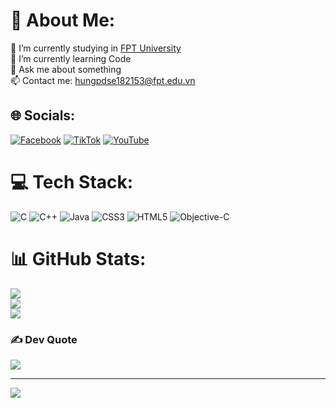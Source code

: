 # 💫 About Me:
🔭 I’m currently studying in [FPT University]([(https://www.facebook.com/FPTU.HCM?locale=vi_VN)])<br>🌱 I’m currently learning Code<br>💬 Ask me about something <br>📫 Contact me: hungpdse182153@fpt.edu.vn


## 🌐 Socials:
[![Facebook](https://img.shields.io/badge/Facebook-%231877F2.svg?logo=Facebook&logoColor=white)](https://facebook.com/duchungpham.dev) [![TikTok](https://img.shields.io/badge/TikTok-%23000000.svg?logo=TikTok&logoColor=white)](https://tiktok.com/@nguyenhung.dev) [![YouTube](https://img.shields.io/badge/YouTube-%23FF0000.svg?logo=YouTube&logoColor=white)](https://youtube.com/@duckhuynh4826) 

# 💻 Tech Stack:
![C](https://img.shields.io/badge/c-%2300599C.svg?style=for-the-badge&logo=c&logoColor=white) ![C++](https://img.shields.io/badge/c++-%2300599C.svg?style=for-the-badge&logo=c%2B%2B&logoColor=white) ![Java](https://img.shields.io/badge/java-%23ED8B00.svg?style=for-the-badge&logo=openjdk&logoColor=white) ![CSS3](https://img.shields.io/badge/css3-%231572B6.svg?style=for-the-badge&logo=css3&logoColor=white) ![HTML5](https://img.shields.io/badge/html5-%23E34F26.svg?style=for-the-badge&logo=html5&logoColor=white) ![Objective-C](https://img.shields.io/badge/OBJECTIVE--C-%233A95E3.svg?style=for-the-badge&logo=apple&logoColor=white)
# 📊 GitHub Stats:
![](https://github-readme-stats.vercel.app/api?username=duckhynh&theme=solarized-light&hide_border=false&include_all_commits=true&count_private=false)<br/>
![](https://github-readme-streak-stats.herokuapp.com/?user=duckhynh&theme=solarized-light&hide_border=false)<br/>
![](https://github-readme-stats.vercel.app/api/top-langs/?username=duckhynh&theme=solarized-light&hide_border=false&include_all_commits=true&count_private=false&layout=compact)

### ✍️ Dev Quote
![](https://quotes-github-readme.vercel.app/api?type=vetical&theme=dark)

---
[![](https://visitcount.itsvg.in/api?id=duckhynh&icon=10&color=13)](https://visitcount.itsvg.in)

<!-- Proudly created with GPRM ( https://gprm.itsvg.in ) -->
